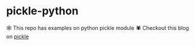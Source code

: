 # pickle-python
🕸️ This repo has examples on python pickle module
🕷️ Checkout this blog on [pickle](https://nikhilbaskar.substack.com/p/demystifying-python-pickle-serialization)
